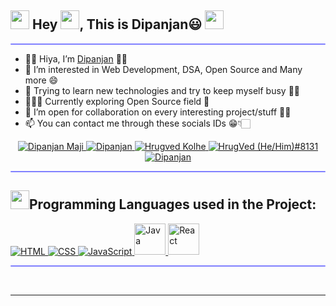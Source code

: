 
<!--
**Dipanjan107/Dipanjan107** is a ✨ _special_ ✨ repository because its `README.md` (this file) appears on your GitHub profile.

Here are some ideas to get you started:

- 🔭 I’m currently working on ...
- 🌱 I’m currently learning ...
- 👯 I’m looking to collaborate on ...
- 🤔 I’m looking for help with ...
- 💬 Ask me about ...
- 📫 How to reach me: ...
- 😄 Pronouns: ...
- ⚡ Fun fact: ...
-->
## <img src="https://media.giphy.com/media/iY8CRBdQXODJSCERIr/giphy.gif" width="30px"> Hey <img src="https://raw.githubusercontent.com/nixin72/nixin72/master/wave.gif" width="30px">, This is Dipanjan😃 <img src="https://media.giphy.com/media/iY8CRBdQXODJSCERIr/giphy.gif" width="30px">

<hr style="height:2px;border-width:1;border-radius: 5px;color:gray;background-color:#8080ff">

- 👋🏻 Hiya, I’m <a href="#">Dipanjan</a> ✌🏻 <br/> 
- 👀 I’m interested in Web Development, DSA, Open Source and Many more 😄<br/>
- 🌱 Trying to learn new technologies and try to keep myself busy 🤵🏻 <br/>
- 👨🏻‍💻 Currently exploring Open Source field 📱</br>
- 💞️ I’m open for collaboration on every interesting project/stuff ✌🏻<br/>
- 📫 You can contact me through these socials IDs 😁👇🏻  <br/>

<!-----Social Accounts------>

<p align="center">

<a href="https://www.linkedin.com/in/dipanjan-maji1999/">
<img border="0" alt="Dipanjan Maji" src="https://img.icons8.com/doodle/40/000000/linkedin--v2.png"/>
</a>

<a href="https://twitter.com/dipanjanmaji2">
<img border="0" alt="Dipanjan" src="https://img.icons8.com/nolan/40/twitter.png"/>
</a>

<a href="#">
<img border="0" alt="Hrugved Kolhe" src="https://img.icons8.com/doodle/38/000000/instagram--v1.png"/>
</a>


<a href="#">
<img border="0" alt="HrugVed (He/Him)#8131" src="https://img.icons8.com/fluent/42/000000/discord-logo.png"/>
</a>

<a href="mailto:dipanjanmaji45@gmail.com">
<img border="0" alt="Dipanjan" src="https://img.icons8.com/doodle/38/000000/gmail-new.png"/>
</a>
</p>

<!--  <a href="https://tawk.to/chat/61001d75d6e7610a49ad3be2/1fbk764uk">
<img border="0" alt="yawk.to" src="https://img.icons8.com/fluent/42/000000/discord-logo.png"/>
</a> -->
 
<hr style="height:2px;border-width:1;border-radius: 5px;color:#8080ff;background-color:#8080ff">

<!------------------- Languages used by me ----------------------->

## <img src="https://media.giphy.com/media/iY8CRBdQXODJSCERIr/giphy.gif" width="30px">Programming Languages used in the Project:


<a href="https://html.com/#What_is_HTML">
<img border="0" alt="HTML" src="https://img.icons8.com/color/48/000000/html-5--v1.png"/>
</a>

<a href="https://en.wikipedia.org/wiki/CSS">
<img border="0" alt="CSS" src="https://img.icons8.com/color/48/000000/css3.png"/>
</a>

<a href="https://www.javascript.com/">
<img border="0" alt="JavaScript" src="https://img.icons8.com/color/50/000000/javascript--v1.png"/>
</a>

<a href="https://www.java.com/en/">
<img border="0" alt="Java" src="https://cdn.iconscout.com/icon/free/png-256/java-60-1174953.png" height="50" width="50"/>
</a>

<a href="https://beta.reactjs.org/">
<img border="0" alt="React" src="https://w7.pngwing.com/pngs/403/269/png-transparent-react-react-native-logos-brands-in-colors-icon-thumbnail.png" height="50" width="50"/>
</a>



</br>
<hr style="height:2px;#8080ffborder-width:0;border-radius: 5px;color:gray;background-color:#8080ff">
</br>

---
